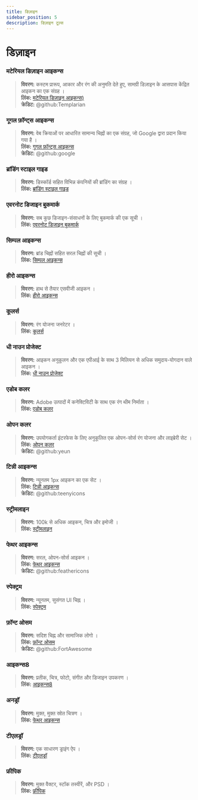 ```yaml
---
title: डिज़ाइन
sidebar_position: 5
description: डिज़ाइन टूल्स
---
```


# डिज़ाइन
### मटेरियल डिज़ाइन आइकन्स
> __विवरण:__ कस्टम प्रारूप, आकार और रंग की अनुमति देते हुए, सामग्री डिज़ाइन के आसपास केंद्रित आइकन का एक संग्रह । <br/>
__लिंक:__ [मटेरियल डिज़ाइन आइकन्स)](https://materialdesignicons.com/)  <br/>
__क्रेडिट:__ @github:Templarian

### गूगल फ़ॉन्ट्स आइकन्स
> __विवरण:__ वेब क्रियाओं पर आधारित सामान्य चिह्नों का एक संग्रह, जो Google द्वारा प्रदान किया गया है । <br/>
__लिंक:__ [गूगल फ़ॉन्ट्स आइकन्स](https://fonts.google.com/icons) <br/>
__क्रेडिट:__ @github:google

### ब्रांडिंग स्टाइल गाइड
> __विवरण:__ डिस्कॉर्ड सहित विभिन्न कंपनियों की ब्रांडिंग का संग्रह ।   <br/>
__लिंक:__ [ब्रांडिंग स्टाइल गाइड](https://brandingstyleguides.com/)

### एवरनोट डिजाइन बुकमार्क
> __विवरण:__ सब कुछ डिजाइन-संसाधनों के लिए बुकमार्क की एक सूची ।  <br/>
__लिंक:__ [एवरनोट डिजाइन बुकमार्क](https://www.evernote.design/)  <br/>

### सिम्पल आइकन्स
> __विवरण:__ ब्रांड चिह्नों सहित सरल चिह्नों की सूची ।   <br/>
__लिंक:__ [सिम्पल आइकन्स](https://simpleicons.org/)

### हीरो आइकन्स
> __विवरण:__ हाथ से तैयार एसवीजी आइकन ।   <br/>
__लिंक:__ [हीरो आइकन्स](https://heroicons.com/)

### कूलर्स
> __विवरण:__ रंग योजना जनरेटर ।   <br/>
__लिंक:__ [कूलर्स](https://coolors.co/)

### धी नाउन प्रोजेक्ट
> __विवरण:__ आइकन अनुकूलन और एक एपीआई के साथ 3 मिलियन से अधिक समुदाय-योगदान वाले आइकन ।  <br/>
__लिंक:__ [धी नाउन प्रोजेक्ट](https://thenounproject.com/)

### एडोब कलर
> __विवरण:__ Adobe उत्पादों में कनेक्टिविटी के साथ एक रंग थीम निर्माता ।  <br/>
__लिंक:__ [एडोब कलर](https://color.adobe.com/)

### ओपन कलर
> __विवरण:__ उपयोगकर्ता इंटरफेस के लिए अनुकूलित एक ओपन-सोर्स रंग योजना और लाइब्रेरी सेट ।  <br/>
__लिंक:__ [ओपन कलर](https://yeun.github.io/open-color/)  <br/>
__क्रेडिट:__ @github:yeun

### टिन्नी आइकन्स
> __विवरण:__ न्यूनतम 1px आइकन का एक सेट ।  <br/>
__लिंक:__ [टिन्नी आइकन्स](https://teenyicons.com/)  <br/>
__क्रेडिट:__ @github:teenyicons

### स्ट्रीमलाइन
> __विवरण:__ 100k से अधिक आइकन, चित्र और इमोजी ।  <br/>
__लिंक:__ [स्ट्रीमलाइन](https://streamlinehq.com/)  

### फेथर आइकन्स
> __विवरण:__ सरल, ओपन-सोर्स आइकन ।  <br/>
__लिंक:__ [फेथर आइकन्स](https://feathericons.com/)  <br/>
__क्रेडिट:__ @github:feathericons

### स्पेक्ट्रम
> __विवरण:__ न्यूनतम, सुसंगत UI चिह्न ।  <br/>
__लिंक:__ [स्पेक्ट्रम](https://spectrum.adobe.com/page/icons/)  

### फ़ॉन्ट ओसम
> __विवरण:__ सदिश चिह्न और सामाजिक लोगो ।  <br/>
__लिंक:__ [फ़ॉन्ट ओसम](https://fontawesome.com/)  <br/>
__क्रेडिट:__ @github:FortAwesome

### आइकन्स8
> __विवरण:__ प्रतीक, चित्र, फोटो, संगीत और डिजाइन उपकरण ।  <br/>
__लिंक:__ [आइकन्स8](https://icons8.com/)  

### अनड्रॉ
> __विवरण:__ मुक्त, मुक्त स्रोत चित्रण ।  <br/>
__लिंक:__ [फेथर आइकन्स](https://undraw.co/)  

### टीएलड्रॉ
> __विवरण:__ एक साधारण ड्राइंग ऐप ।  <br/>
__लिंक:__ [टीएलड्रॉ](https://www.tldraw.com/)

### फ्रीपिक
> __विवरण:__ मुक्त वैक्टर, स्टॉक तस्वीरें, और PSD ।  <br/>
__लिंक:__ [फ्रीपिक](https://freepik.com/) 